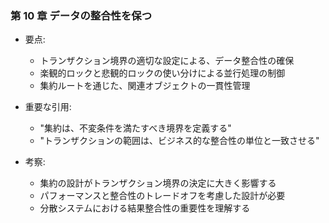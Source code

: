 ### 第 10 章 データの整合性を保つ

- 要点:

  - トランザクション境界の適切な設定による、データ整合性の確保
  - 楽観的ロックと悲観的ロックの使い分けによる並行処理の制御
  - 集約ルートを通じた、関連オブジェクトの一貫性管理

- 重要な引用:

  - "集約は、不変条件を満たすべき境界を定義する"
  - "トランザクションの範囲は、ビジネス的な整合性の単位と一致させる"

- 考察:
  - 集約の設計がトランザクション境界の決定に大きく影響する
  - パフォーマンスと整合性のトレードオフを考慮した設計が必要
  - 分散システムにおける結果整合性の重要性を理解する

